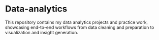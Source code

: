 # Data-analytics
This repository contains my data analytics projects and practice work, showcasing end-to-end workflows from data cleaning and preparation to visualization and insight generation.
